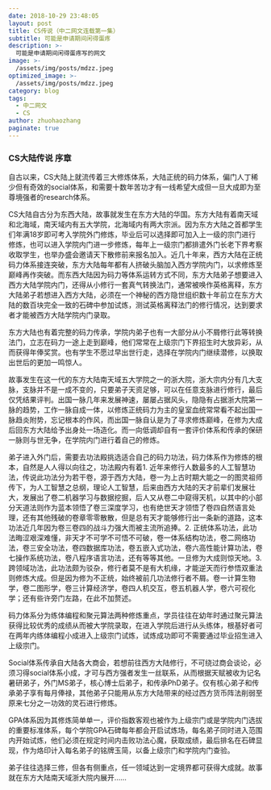 ```yaml
---
date: 2018-10-29 23:48:05
layout: post
title: CS传说（中二网文连载第一集）
subtitle: 可能是申请期间闲得蛋疼
description: >-
  可能是申请期间闲得蛋疼写的网文
image: >-
  /assets/img/posts/mdzz.jpeg
optimized_image: >-
  /assets/img/posts/mdzz.jpeg
category: blog
tags:
  - 中二网文
  - CS
author: zhuohaozhang
paginate: true
---
```


### CS大陆传说 序章

自古以来，CS大陆上就流传着三大修炼体系，大陆正统的码力体系，偏门人丁稀少但有奇效的social体系，和需要十数年苦功才有一线希望大成但一旦大成即为至尊境强者的research体系。

CS大陆自古分为东西大陆，故事就发生在东方大陆的华国。东方大陆有着南天域和北海域，南天域内有五大学院，北海域内有两大宗派。因为东方大陆之首都学生们年满18岁即可考入学院外门修炼，毕业后可以选择即可加入上一级的宗门进行修炼，也可以进入学院内门进一步修炼，每年上一级宗门都排遣外门长老下界考察收取学生，也举办盛会邀请天下散修前来报名加入。近几十年来，西方大陆在正统码力体系接连突破，东方大陆每年都有人挤破头脑加入西方学院内门，以求修炼至巅峰再作突破。而东西大陆因为码力等体系运转方式不同，东方大陆弟子想要进入西方大陆学院内门，还得从小修行一套真气转换法门，通常被唤作英格离释，东方大陆弟子若想进入西方大陆，必须在一个神秘的西方隐世组织数十年前立在东方大陆的数百块完全一致的石碑中参加试炼，测试英格离释法门的修行情况，达到要求者才能被西方大陆学院内门录取。

东方大陆也有着完整的码力传承，学院内弟子也有一大部分从小不屑修行此等转换法门，立志在码力一途上走到巅峰，他们常常在上级宗门下界招生时大放异彩，从而获得年俸奖赏。也有学生不愿过早出世行走，选择在学院内门继续潜修，以换取出世后的更加一鸣惊人。

故事发生在这一代的东方大陆南天域五大学院之一的浙大院，浙大宗内分有几大支脉，支脉并不是一成不变的，只要弟子天资足够，可以在任意支脉进行修行，最后仅凭结果评判。出国一脉几年来发展神速，屡屡占据风头，隐隐有占据浙大院第一脉的趋势，工作一脉自成一体，以修炼正统码力为主的皇室血统常常看不起出国一脉趋炎附势，忘记根本的作风，而出国一脉自认是为了寻求修炼巅峰，在修为大成后回东方大陆给予出身处一场造化。而一向低调却自有一套评价体系和传承的保研一脉则与世无争，在学院内门进行着自己的修炼。

弟子进入外门后，需要去功法殿挑选适合自己的码力功法，码力体系作为修炼的根本，自然是人人得以向往之，功法殿内有着1. 近年来修行人数最多的人工智慧功法，传说此功法分为若干卷，源于西方大陆，卷一为上古时期大能之一的图灵祖师传下，为人工智慧之总纲，理论人工智慧，后来由西方大陆的天才前辈们发展壮大，发展出了卷二机器学习与数据挖掘，后人又从卷二中窥得天机，以其中的小部分天道法则作为蓝本领悟了卷三深度学习，也有绝世天才领悟了卷四自然语言处理，还有其他残破的卷章零零散散，但是总有天才能够修行出一条新的道路，这本功法近几年因为卷三卷四的战斗力强大而被主流所追捧。2. 正统体系功法，此功法晦涩艰深难懂，非天才不可学不可悟不可破，卷一体系结构功法，卷二网络功法，卷三安全功法，卷四数据库功法，卷五嵌入式功法，卷六高性能计算功法，卷七操作系统功法，卷八程序语言功法，还有等等其他。一旦修为大成则惊天地。3. 跨领域功法，此功法颇为驳杂，修行者莫不是有大机缘，才能逆天而行参悟双重法则修炼大成。但是因为修为不正统，始终被前几功法修行者不屑。卷一计算生物学，卷二图形学，卷三计算经济学，卷四人机交互，卷五机器人学，卷六可视化学；还有些许旁门左路，在此不加赘述。

码力体系分为练体编程和聚元算法两种修炼重点，学员往往在幼年时通过聚元算法获得比较优秀的成绩从而被大学院录取，在进入学院后进行从头练体，根基好者可在两年内练体编程小成进入上级宗门试炼，试炼成功即可不需要通过毕业招生进入上级宗门。

Social体系传承自大陆各大商会，若想前往西方大陆修行，不可绕过商会谈论，必须习得social体系小成，才可与西方强者发生一丝联系，从而根据天赋被收为记名暑研弟子，外门MS弟子，核心博士后弟子，和传承PhD弟子。仅有核心弟子和传承弟子享有每月俸禄，其他弟子只能用从东方大陆带来的经过西方货币阵法削弱至原来七分之一功效的灵石进行修炼。

GPA体系因为其修炼简单单一，评价指数客观也被作为上级宗门或是学院内门选拔的重要标准体系，每个学院GPA石碑每年都会开启试炼场，每名弟子同时进入范围内开始试炼，他们必须在规定时间内击败功法心魔，获取成绩，最后排名在石碑显现，作为烙印计入每名弟子的铭牌玉简，以备上级宗门和学院内门查验。

弟子往往选择三修，但各有侧重点，任一领域达到一定境界都可获得大成就。故事就在东方大陆南天域浙大院内展开……
